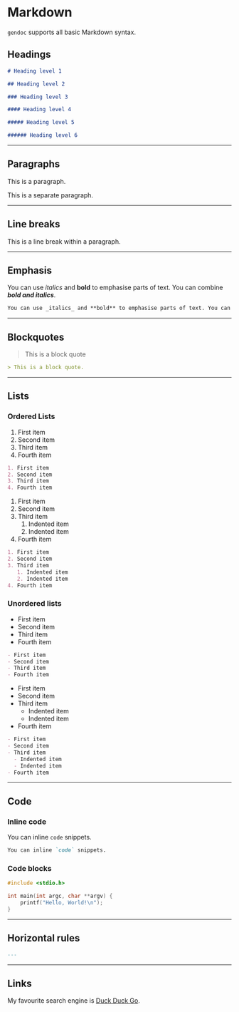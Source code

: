 # Markdown

`gendoc` supports all basic Markdown syntax.

## Headings

```markdown
# Heading level 1

## Heading level 2

### Heading level 3

#### Heading level 4

##### Heading level 5

###### Heading level 6
```

---

## Paragraphs

This is a paragraph.

This is a separate paragraph.

---

## Line breaks

This is a line
break within a paragraph.

---

## Emphasis

You can use _italics_ and **bold** to emphasise parts of text. You can combine **_bold and italics_**.

```markdown
You can use _italics_ and **bold** to emphasise parts of text. You can combine **_bold and italics_**.
```

---

## Blockquotes

> This is a block quote

```markdown
> This is a block quote.
```

---

## Lists

### Ordered Lists

1. First item
2. Second item
3. Third item
4. Fourth item

```markdown
1. First item
2. Second item
3. Third item
4. Fourth item
```

1. First item
2. Second item
3. Third item
   1. Indented item
   2. Indented item
4. Fourth item

```markdown
1. First item
2. Second item
3. Third item
   1. Indented item
   2. Indented item
4. Fourth item
```

### Unordered lists

- First item
- Second item
- Third item
- Fourth item

```markdown
- First item
- Second item
- Third item
- Fourth item
```

- First item
- Second item
- Third item
  - Indented item
  - Indented item
- Fourth item

```markdown
- First item
- Second item
- Third item
  - Indented item
  - Indented item
- Fourth item
```

---

## Code

### Inline code

You can inline `code` snippets.

```markdown
You can inline `code` snippets.
```

### Code blocks

```c
#include <stdio.h>

int main(int argc, char **argv) {
    printf("Hello, World!\n");
}
```

---

## Horizontal rules

```markdown
---
```

---

## Links

My favourite search engine is [Duck Duck Go](https://duckduckgo.com "yeah").
